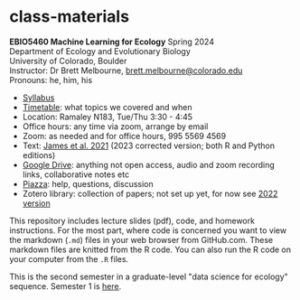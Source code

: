 # class-materials
**EBIO5460 Machine Learning for Ecology** Spring 2024\
Department of Ecology and Evolutionary Biology\
University of Colorado, Boulder\
Instructor: Dr Brett Melbourne, brett.melbourne@colorado.edu\
Pronouns: he, him, his

* [Syllabus](00_syllabus.md)
* [Timetable](00_timetable.md): what topics we covered and when
* Location: Ramaley N183, Tue/Thu 3:30 - 4:45
* Office hours: any time via zoom, arrange by email
* Zoom: as needed and for office hours, 995 5569 4569
* Text: [James et al. 2021](https://www.statlearning.com/) (2023 corrected version; both R and Python editions)
* [Google Drive](https://drive.google.com/drive/folders/16jMJk5DqKvwx_KS2gcOklBQhBqxKetmM?usp=sharing): anything not open access, audio and zoom recording links, collaborative notes etc
* [Piazza](https://piazza.com/colorado/fall2023/ebio5460/home): help, questions, discussion
* Zotero library: collection of papers; not set up yet, for now see [2022 version](https://www.zotero.org/groups/4619195/machine_learning_ecology_2022/library)

This repository includes lecture slides (pdf), code, and homework instructions. For the most part, where code is concerned you want to view the markdown (`.md`) files in your web browser from GitHub.com. These markdown files are knitted from the R code. You can also run the R code on your computer from the `.R` files.

This is the second semester in a graduate-level "data science for ecology" sequence. Semester 1 is [here](https://github.com/EBIO5460Fall2022/class-materials).
